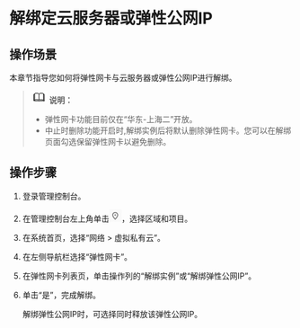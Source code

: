 # 解绑定云服务器或弹性公网IP<a name="vpc_nic_0005"></a>

## 操作场景<a name="section191112153715"></a>

本章节指导您如何将弹性网卡与云服务器或弹性公网IP进行解绑。

>![](public_sys-resources/icon-note.gif) **说明：** 
>-   弹性网卡功能目前仅在“华东-上海二”开放。
>-   中止时删除功能开启时,解绑实例后将默认删除弹性网卡。您可以在解绑页面勾选保留弹性网卡以避免删除。

## 操作步骤<a name="section16419124611591"></a>

1.  登录管理控制台。
2.  在管理控制台左上角单击![](figures/icon-region.png)，选择区域和项目。
3.  在系统首页，选择“网络 \> 虚拟私有云”。
4.  在左侧导航栏选择“弹性网卡”。
5.  在弹性网卡列表页，单击操作列的“解绑实例”或“解绑弹性公网IP”。
6.  单击“是”，完成解绑。

    解绑弹性公网IP时，可选择同时释放该弹性公网IP。


